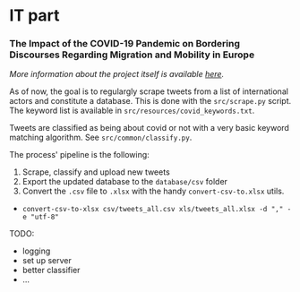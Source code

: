 # IT part
### The Impact of the COVID-19 Pandemic on Bordering Discourses Regarding Migration and Mobility in Europe

_More information about the project itself is available [here](https://nccr-onthemove.ch/projects/the-impact-of-the-covid-19-pandemic-on-bordering-discourses-regarding-migration-and-mobility-in-europe/)._

As of now, the goal is to regulargly scrape tweets from a list of international actors and constitute a database. This is done with the `src/scrape.py` script. The keyword list is available in `src/resources/covid_keywords.txt`.

Tweets are classified as being about covid or not with a very basic keyword matching algorithm. See `src/common/classify.py`.

The process' pipeline is the following:
1. Scrape, classify and upload new tweets
2. Export the updated database to the `database/csv` folder
3. Convert the `.csv` file to `.xlsx` with the handy `convert-csv-to.xlsx` utils.
* `convert-csv-to-xlsx csv/tweets_all.csv xls/tweets_all.xlsx -d "," -e "utf-8"`

TODO:
- logging
- set up server
- better classifier
- ...
